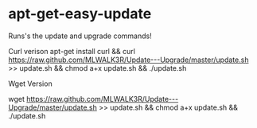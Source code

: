 apt-get-easy-update
===================

Runs's the update and upgrade commands!

Curl verison
apt-get install curl && curl https://raw.github.com/MLWALK3R/Update---Upgrade/master/update.sh >> update.sh && chmod a+x update.sh && ./update.sh


Wget Version

wget https://raw.github.com/MLWALK3R/Update---Upgrade/master/update.sh >> update.sh && chmod a+x update.sh && ./update.sh
